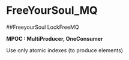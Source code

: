 # FreeYourSoul_MQ
##FreeyourSoul LockFreeMQ 

**MPOC : MultiProducer, OneConsumer**

Use only atomic indexes (to produce elements)